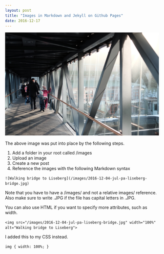 ```yaml
---
layout: post
title: "Images in Markdown and Jekyll on Github Pages"
date: 2016-12-17
---
```


![Walking bridge to Liseberg](/images/2016-12-04-jul-pa-liseberg-bridge.jpg)

The above image was put into place by the following steps.

1. Add a folder in your root called /images
2. Upload an image
3. Create a new post
4. Reference the images with the following Markdown syntax

`![Walking bridge to Liseberg](/images/2016-12-04-jul-pa-liseberg-bridge.jpg)`

Note that you have to have a /images/ and not a relative images/ reference. Also make sure to write .JPG if the file has capital letters in .JPG.

You can also use HTML if you want to specify more attributes, such as width.

`<img src="/images/2016-12-04-jul-pa-liseberg-bridge.jpg" width="100%" alt="Walking bridge to Liseberg">`

I added this to my CSS instead.

`img { width: 100%; }`
